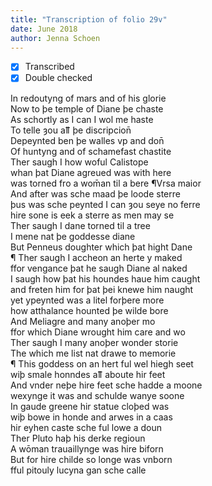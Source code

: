 ```yaml
---
title: "Transcription of folio 29v"
date: June 2018
author: Jenna Schoen
---
```

- [X] Transcribed
- [x] Double checked

In redoutyng of mars and of his glorie  
Now to þe temple of Diane þe chaste  
As schortly as I can I wol me haste  
To telle ȝou aỻ þe discripcion̄  
Depeynted ben þe walles vp and don̄  
Of huntyng and of schamefast chastite  
Ther saugh I how woful Calistope  
whan þat Diane agreued was with here  
was torned fro a wom̄an til a bere  ¶Vrsa maior  
And after was sche maad þe loode sterre  
þus was sche peynted I can ȝou seye no ferre  
hire sone is eek a sterre as men may se  
Ther saugh I dane torned til a tree  
I mene nat þe goddesse diane  
But Penneus doughter which þat hight Dane  
¶ Ther saugh I accheon an herte y maked  
ffor vengance þat he saugh Diane al naked  
I saugh how þat his houndes haue him caught  
and freten him for þat þei knewe him naught  
yet ypeynted was a litel forþere more  
how atthalance hounted þe wilde bore  
And Meliagre and many anoþer mo  
ffor which Diane wrought him care and wo  
Ther saugh I many anoþer wonder storie  
The which me list nat drawe to memorie  
¶ This goddess on an hert ful wel hiegh seet  
wiþ smale honndes aỻ aboute hir feet  
And vnder neþe hire feet sche hadde a moone  
wexynge it was and schulde wanye soone  
In gaude greene hir statue cloþed was  
wiþ bowe in honde and arwes in a caas  
hir eyhen caste sche ful lowe a doun  
Ther Pluto haþ his derke regioun  
A wōman trauaillynge was hire biforn  
But for hire childe so longe was vnborn  
fful pitouly lucyna gan sche calle  
